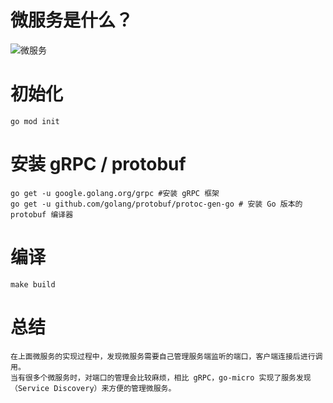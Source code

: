 # 微服务是什么？
![微服务](http://qiniu.rocbj.com/Jietu20190731-151356.png)

# 初始化
    go mod init

# 安装 gRPC / protobuf
    go get -u google.golang.org/grpc #安装 gRPC 框架
    go get -u github.com/golang/protobuf/protoc-gen-go # 安装 Go 版本的 protobuf 编译器

# 编译
    make build

# 总结
    在上面微服务的实现过程中，发现微服务需要自己管理服务端监听的端口，客户端连接后进行调用。
    当有很多个微服务时，对端口的管理会比较麻烦，相比 gRPC，go-micro 实现了服务发现（Service Discovery）来方便的管理微服务。
